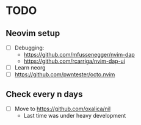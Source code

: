 # TODO 

## Neovim setup

- [ ] Debugging:
  - https://github.com/mfussenegger/nvim-dap
  - https://github.com/rcarriga/nvim-dap-ui
- [ ] Learn neorg
- [ ] https://github.com/pwntester/octo.nvim

## Check every n days

- [ ] Move to https://github.com/oxalica/nil
  - Last time was under heavy development
